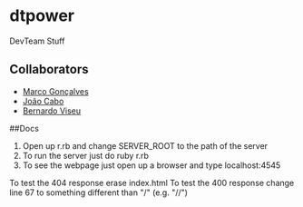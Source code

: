 # dtpower
DevTeam Stuff

## Collaborators

* [Marco Gonçalves](https://github.com/Barca88)
* [João Cabo](https://github.com/45Yoda)
* [Bernardo Viseu](https://github.com/Pacifico53)

##Docs

1. Open up r.rb and change SERVER_ROOT to the path of the server
2. To run the server just do ruby r.rb
3. To see the webpage just open up a browser and type localhost:4545

To test the 404 response erase index.html
To test the 400 response change line 67 to something different than "/" (e.g. "//")  

